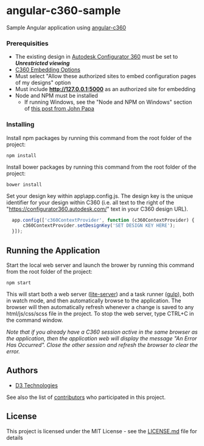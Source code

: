# angular-c360-sample

Sample Angular application using [angular-c360](https://github.com/D3Automation/angular-c360)

### Prerequisities

* The existing design in [Autodesk Configurator 360](https://configurator360.autodesk.com/Design) must be set to **_Unrestricted viewing_**
* [C360 Embedding Options](https://configurator360.autodesk.com/Design)
 * Must select "Allow these authorized sites to embed configuration pages of my designs" option
 * Must include **http://127.0.0.1:5000** as an authorized site for embedding
* Node and NPM must be installed
  * If running Windows, see the "Node and NPM on Windows" section of [this post from John Papa](http://www.johnpapa.net/get-up-and-running-with-node-and-visual-studio/)

### Installing

Install npm packages by running this command from the root folder of the project:
  ```
  npm install
  ```

Install bower packages by running this command from the root folder of the project:
  ```
  bower install
  ```

Set your design key within app\app.config.js.  The design key is the unique identifier for your design within C360 (i.e. all text to the right of the "https://configurator360.autodesk.com/" text in your C360 design URL).
  ```javascript
    app.config(['c360ContextProvider', function (c360ContextProvider) {
        c360ContextProvider.setDesignKey('SET DESIGN KEY HERE');
    }]);
  ```

## Running the Application
Start the local web server and launch the brower by running this command from the root folder of the project:

  ```
  npm start
  ```
This will start both a web server ([lite-server](https://github.com/johnpapa/lite-server)) and a task runner ([gulp](http://gulpjs.com/)), both in watch mode, and then automatically browse to the application.  The browser will then automatically refresh whenever a change is saved to any html/js/css/scss file in the project.  To stop the web server, type CTRL+C in the command window.

*Note that if you already have a C360 session active in the same browser as the application, then the application web will display the message "An Error Has Occurred".  Close the other session and refresh the browser to clear the error.*

## Authors

* [D3 Technologies](http://www.d3tech.net/)

See also the list of [contributors](https://github.com/D3Automation/angular-c360-sample/contributors) who participated in this project.

## License

This project is licensed under the MIT License - see the [LICENSE.md](LICENSE.md) file for details

